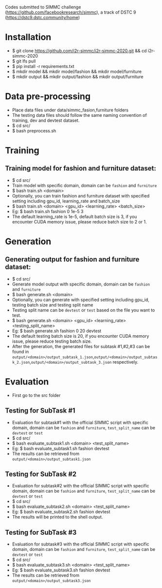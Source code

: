 Codes submitted to SIMMC challenge (https://github.com/facebookresearch/simmc), a track of DSTC 9 (https://dstc9.dstc.community/home)

# Installation
- $ git clone https://github.com/i2r-simmc/i2r-simmc-2020.git && cd i2r-simmc-2020
- $ git lfs pull
- $ pip install -r requirements.txt
- $ mkdir model && mkdir model/fashion && mkdir model/furniture
- $ mkdir output && mkdir output/fashion && mkdir output/furniture

# Data pre-processing
- Place data files under data/simmc_fasion,furniture folders
- The testing data files should follow the same naming convention of training, dev and devtest dataset.
- $ cd src/
- $ bash preprocess.sh

# Training
## Training model for fashion and furniture dataset:
- $ cd src/
- Train model with specific domain, domain can be `fashion` and `furniture` 
- $ bash train.sh \<domain\>
- Optionally, you can train fashion and furniture dataset with specified setting including gpu_id, learning_rate and batch_size
- $ bash train.sh \<domain\> <gpu_id> <learning_rate> <batch_size>
- Eg: $ bash train.sh fashion 0 1e-5 3
- The default learning_rate is 1e-5, default batch size is 3, if you encounter CUDA memory issue, please reduce batch size to 2 or 1.

# Generation
## Generating output for fashion and furniture dataset:
- $ cd src/
- Generate model output with specific domain, domain can be `fashion` and `furniture` 
- $ bash generate.sh \<domain\>
- Optionally, you can generate with specified setting including gpu_id, testing batch size and testing split name
- Testing split name can be `devtest` or `test` based on the file you want to test. 
- $ bash generate.sh \<domain\> <gpu_id> <learning_rate> <testing_split_name>
- Eg: $ bash generate.sh fashion 0 20 devtest
- The default testing batch size is 20, if you encounter CUDA memory issue, please reduce testing batch size.
- After the generation, the generated files for subtask #1,#2,#3 can be found in `output/<domain>/output_subtask_1.json`,`output/<domain>/output_subtask_2.json`,`output/<domain>/output_subtask_3.json` respectively.

# Evaluation
- First go to the src folder
## Testing for SubTask #1
- Evaluation for subtask#1 with the official SIMMC script with specific domain, domain can be `fashion` and `furniture`, `test_split_name` can be `devtest` or `test`
- $ cd src/
- $ bash evaluate_subtask1.sh \<domain\> <test_split_name>
- Eg: $ bash evaluate_subtask1.sh fashion devtest
- The results can be retrieved from `output/<domain>/output_subtask1.json`

## Testing for SubTask #2
- Evaluation for subtask#2 with the official SIMMC script with specific domain, domain can be `fashion` and `furniture`, `test_split_name` can be `devtest` or `test`
- $ cd src/
- $ bash evaluate_subtask2.sh \<domain\> <test_split_name>
- Eg: $ bash evaluate_subtask2.sh fashion devtest
- The results will be printed to the shell output.

## Testing for SubTask #3
- Evaluation for subtask#3 with the official SIMMC script with specific domain, domain can be `fashion` and `furniture`, `test_split_name` can be `devtest` or `test`
- $ cd src/
- $ bash evaluate_subtask3.sh \<domain\> <test_split_name>
- Eg: $ bash evaluate_subtask3.sh fashion devtest
- The results can be retrieved from `output/<domain>/output_subtask3.json`
